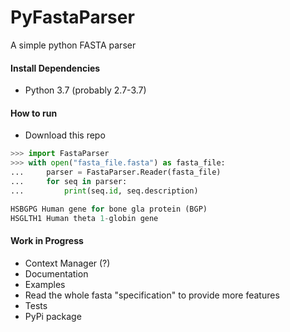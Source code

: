 # PyFastaParser
A simple python FASTA parser

#### Install Dependencies
* Python 3.7 (probably 2.7-3.7)

#### How to run
* Download this repo

```Python
>>> import FastaParser
>>> with open("fasta_file.fasta") as fasta_file:
...     parser = FastaParser.Reader(fasta_file)
...     for seq in parser:
...         print(seq.id, seq.description)

HSBGPG Human gene for bone gla protein (BGP)
HSGLTH1 Human theta 1-globin gene
```

#### Work in Progress
* Context Manager (?)
* Documentation
* Examples
* Read the whole fasta "specification" to provide more features
* Tests
* PyPi package
